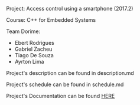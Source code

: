 Project: Access control using a smartphone (2017.2)

Course: C++ for Embedded Systems

Team Dorime: 

* Ebert Rodrigues
* Gabriel Zacheu
* Tiago De Souza
* Ayrton Lima

Project's description can be found in description.md

Project's schedule can be found in schedule.md

Project's Documentation can be found [HERE](https://drive.google.com/open?id=0B7vSADbvI_OnbVhMV0dsc2RiX2s)
